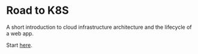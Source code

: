 # Road to K8S

A short introduction to cloud infrastructure architecture and the lifecycle of
a web app.

Start [here](01-create-instance.md).
